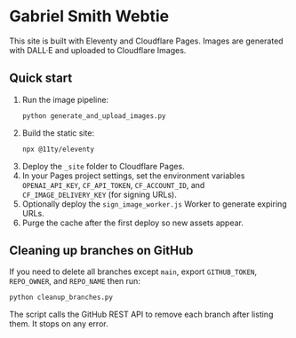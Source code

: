 # Gabriel Smith Webtie

This site is built with Eleventy and Cloudflare Pages. Images are generated with DALL·E and uploaded to Cloudflare Images.

## Quick start

1. Run the image pipeline:
   ```bash
   python generate_and_upload_images.py
   ```
2. Build the static site:
   ```bash
   npx @11ty/eleventy
   ```
3. Deploy the `_site` folder to Cloudflare Pages.
4. In your Pages project settings, set the environment variables `OPENAI_API_KEY`, `CF_API_TOKEN`, `CF_ACCOUNT_ID`, and `CF_IMAGE_DELIVERY_KEY` (for signing URLs).
5. Optionally deploy the `sign_image_worker.js` Worker to generate expiring URLs.
6. Purge the cache after the first deploy so new assets appear.

## Cleaning up branches on GitHub

If you need to delete all branches except `main`, export `GITHUB_TOKEN`, `REPO_OWNER`, and `REPO_NAME` then run:

```bash
python cleanup_branches.py
```

The script calls the GitHub REST API to remove each branch after listing them. It stops on any error.
